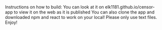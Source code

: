 Instructions on how to build:
You can look at it on elk1181.github.io/censor-app to view it on the web as it is published
You can also clone the app and downloaded npm and react to work on your local!
Please only use text files. 
Enjoy!




